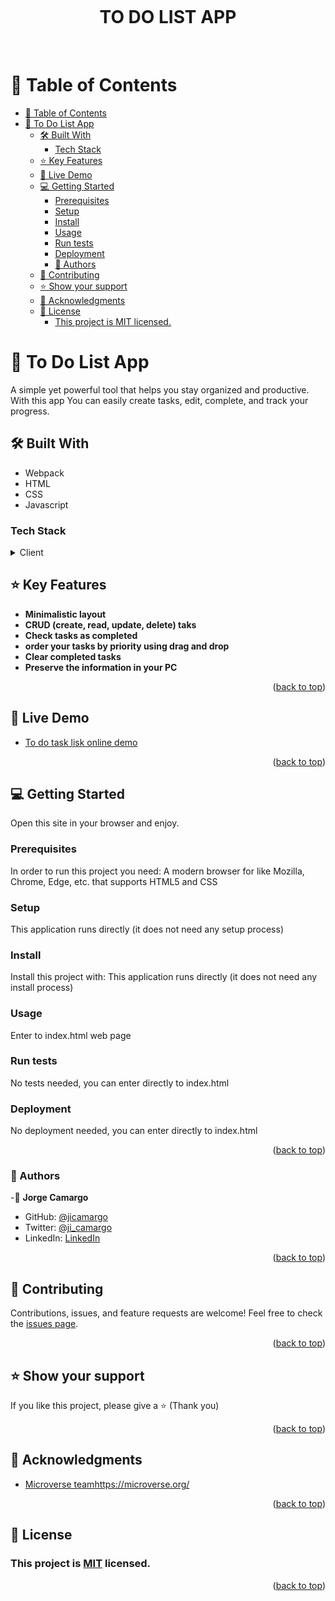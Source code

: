 <a name="readme-top"></a>
  
<div align="center">
  <br/>

  <h1><b>TO DO LIST APP</b></h1>

  <br/>
</div>

<!-- TABLE OF CONTENTS -->
# 📗 Table of Contents

- [📗 Table of Contents](#-table-of-contents)
- [📖 To Do List App ](#-to-do-list-app-)
  - [🛠 Built With ](#-built-with-)
    - [Tech Stack ](#tech-stack-)
  - [⭐️ Key Features ](#️-key-features-)
  - [🚀 Live Demo](#live-demo)
  - [💻 Getting Started ](#-getting-started-)
    - [Prerequisites](#prerequisites)
    - [Setup](#setup)
    - [Install](#install)
    - [Usage](#usage)
    - [Run tests](#run-tests)
    - [Deployment](#deployment)
    - [👥 Authors ](#-authors-)
  - [🤝 Contributing ](#-contributing-)
  - [⭐️ Show your support ](#️-show-your-support-)
  - [🙏 Acknowledgments ](#-acknowledgments-)
  - [📝 License ](#-license-)
    - [This project is MIT licensed.](#this-project-is-mit-licensed)


<!-- PROJECT DESCRIPTION -->

# 📖 To Do List App <a name="about-project"></a>

A simple yet powerful tool that helps you stay organized and productive. 
With this app You can easily create tasks, edit, complete, and track your progress. 

## 🛠 Built With <a name="built-with"></a>
- Webpack
- HTML
- CSS
- Javascript

### Tech Stack <a name="tech-stack"></a>

<details>
  <summary>Client</summary>
  <ul>
    <li>HTML</li>
    <li>JAVASCRIPT</li>
    <li>CSS</li>
    <li>WEBPACK</li>
  </ul>
</details>

## ⭐️ Key Features <a name="key-features"></a> 

- **Minimalistic layout**
- **CRUD (create, read, update, delete) taks**
- **Check tasks as completed**
- **order your tasks by priority using drag and drop**
- **Clear completed tasks**
- **Preserve the information in your PC**

<p align="right">(<a href="#readme-top">back to top</a>)</p>

<!-- DEMO LINK -->
## 🚀 Live Demo <a name="live-demo"></a>

- [To do task lisk online demo](https://jicamargo.github.io/todo/dist/)

<p align="right">(<a href="#readme-top">back to top</a>)</p>


<!-- GETTING STARTED -->
## 💻 Getting Started <a name="getting-started"></a>

Open this site in your browser and enjoy.

### Prerequisites
  In order to run this project you need:
  A modern browser for like Mozilla, Chrome, Edge, etc. that supports HTML5 and CSS

### Setup
  This application runs directly (it does not need any setup process)

### Install
  Install this project with:
  This application runs directly (it does not need any install process)

### Usage
  Enter to index.html web page

### Run tests
  No tests needed, you can enter directly to index.html

### Deployment
  No deployment needed, you can enter directly to index.html

<p align="right">(<a href="#readme-top">back to top</a>)</p>

<!-- AUTHORS -->
### 👥 Authors <a name="authors"></a>

-👤 **Jorge Camargo**

- GitHub: [@jicamargo](https://github.com/jicamargo)
- Twitter: [@ji_camargo](https://twitter.com/ji_camargo)
- LinkedIn: [LinkedIn](https://linkedin.com/in/jorgecamargog)
<p align="right">(<a href="#readme-top">back to top</a>)</p>


<!-- CONTRIBUTING -->
## 🤝 Contributing <a name="contributing"></a>

Contributions, issues, and feature requests are welcome!
Feel free to check the [issues page](../../issues/).
  <p align="right">(<a href="#readme-top">back to top</a>)</p>

<!-- SUPPORT -->
## ⭐️ Show your support <a name="support"></a>

If you like this project, please give a ⭐️ (Thank you)
<p align="right">(<a href="#readme-top">back to top</a>)</p>
<!-- ACKNOWLEDGEMENTS -->

## 🙏 Acknowledgments <a name="acknowledgements"></a>

- [Microverse team]()https://microverse.org/
  
<p align="right">(<a href="#readme-top">back to top</a>)</p>

## 📝 License <a name="license"></a>

### This project is [MIT](./LICENSE) licensed.
  

<p align="right">(<a href="#readme-top">back to top</a>)</p>
